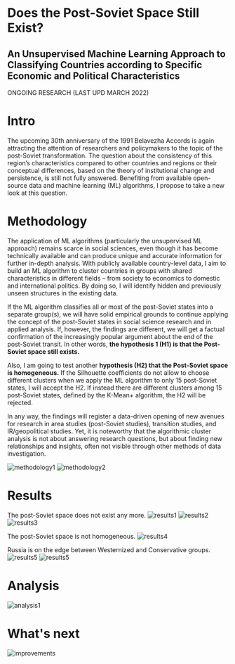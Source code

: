 # Does the Post-Soviet Space Still Exist? 
## An Unsupervised Machine Learning Approach to Classifying Countries according to Specific Economic and Political Characteristics
ONGOING RESEARCH (LAST UPD MARCH 2022)

# Intro 
The upcoming 30th anniversary of the 1991 Belavezha Accords is again attracting the attention of researchers and policymakers to the topic of the post-Soviet transformation. The question about the consistency of this region’s characteristics compared to other countries and regions or their conceptual differences, based on the theory of institutional change and persistence, is still not fully answered. Benefiting from available open-source data and machine learning (ML) algorithms, I propose to take a new look at this question.

# Methodology
The application of ML algorithms (particularly the unsupervised ML approach) remains scarce in social sciences, even though it has become technically available and can produce unique and accurate information for further in-depth analysis. With publicly available country-level data, I aim to build an ML algorithm to cluster countries in groups with shared characteristics in different fields – from society to economics to domestic and international politics. By doing so, I will identify hidden and previously unseen structures in the existing data.

If the ML algorithm classifies all or most of the post-Soviet states into a separate group(s), we will have solid empirical grounds to continue applying the concept of the post-Soviet states in social science research and in applied analysis. If, however, the findings are different, we will get a factual confirmation of the increasingly popular argument about the end of the post-Soviet transit. In other words, **the hypothesis 1 (H1) is that the Post-Soviet space still exists.**

Also, I am going to test another **hypothesis (H2) that the Post-Soviet space is homogeneous.** If the Silhouette coefficients do not allow to choose different clusters when we apply the ML algorithm to only 15 post-Soviet states, I will accept the H2. If instead there are different clusters among 15 post-Soviet states, defined by the K-Mean+ algorithm, the H2 will be rejected.

In any way, the findings will register a data-driven opening of new avenues for research in area studies (post-Soviet studies), transition studies, and IR/geopolitical studies. Yet, it is noteworthy that the algorithmic cluster analysis is not about answering research questions, but about finding new relationships and insights, often not visible through other methods of data investigation.

![methodology1](presentation/1.jpg)
![methodology2](presentation/2.jpg)

# Results

The post-Soviet space does not exist any more. 
![results1](presentation/3.jpg)
![results2](presentation/4.jpg)
![results3](presentation/5.jpg)

The post-Soviet space is not homogeneous.
![results4](presentation/6.jpg)

Russia is on the edge between Westernized and Conservative groups.
![results5](presentation/7.jpg)
![results5](presentation/8.jpg)

# Analysis
![analysis1](presentation/9.jpg)

# What's next
![improvements](presentation/10.jpg)



